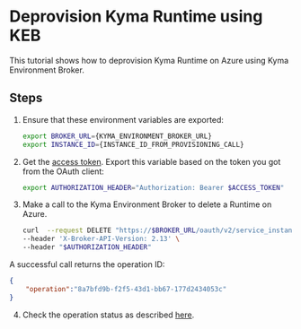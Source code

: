 # Deprovision Kyma Runtime using KEB

This tutorial shows how to deprovision Kyma Runtime on Azure using Kyma Environment Broker.

## Steps

1. Ensure that these environment variables are exported:

   ```bash
   export BROKER_URL={KYMA_ENVIRONMENT_BROKER_URL}
   export INSTANCE_ID={INSTANCE_ID_FROM_PROVISIONING_CALL}
   ```

2. Get the [access token](03-05-authorization.md#get-the-access-token). Export this variable based on the token you got from the OAuth client:

   ```bash
   export AUTHORIZATION_HEADER="Authorization: Bearer $ACCESS_TOKEN"
   ```

3. Make a call to the Kyma Environment Broker to delete a Runtime on Azure.

   ```bash
   curl  --request DELETE "https://$BROKER_URL/oauth/v2/service_instances/$INSTANCE_ID?accepts_incomplete=true&service_id=47c9dcbf-ff30-448e-ab36-d3bad66ba281&plan_id=4deee563-e5ec-4731-b9b1-53b42d855f0c" \
   --header 'X-Broker-API-Version: 2.13' \
   --header "$AUTHORIZATION_HEADER"
   ```

A successful call returns the operation ID:

   ```json
   {
       "operation":"8a7bfd9b-f2f5-43d1-bb67-177d2434053c"
   }
   ```

4. Check the operation status as described [here](08-03-operation-status.md).
